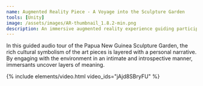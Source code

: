```yaml
---
name: Augmented Reality Piece - A Voyage into the Sculpture Garden
tools: [Unity]
image: /assets/images/AR-thumbnail_1.8.2-min.png
description: An immersive augmented reality experience guiding participants through the Papua New Guinea sculpture garden weaved together with a story of a voyage. 
---
```


 In this guided audio tour of the Papua New Guinea Sculpture Garden, the rich cultural symbolism of the art pieces is layered with a personal narrative. By engaging with the environment in an intimate and introspective manner, immersants uncover layers of meaning. 

{% include elements/video.html video_ids="jAjd8SBryFU" %}